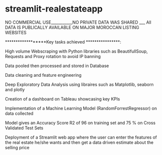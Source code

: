 ﻿# streamlit-realestateapp 
NO COMMERCIAL USE___________NO PRIVATE DATA WAS SHARED ___ All DATA IS PUBLICALLY AVAILABLE ON MAJOR MOROCCAN LISTING WEBSITES


******************Key tasks achieved ****************:

High volume Webscraping with Python libraries such as BeautifullSoup, Requests and Proxy rotation to avoid IP banning

Data pooled then processed and stored in Database

Data cleaning and feature engineering

Deep Exploratory Data Analysis using libraires such as Matplotlib, seaborn and plotly 

Creation of a dashboard on Tableau showcasing key KPIs

Implementation of a Machine Learning Model (RandomForrestRegressor) on data collected

Model gives an Accuracy Score R2 of 96 on training set and 75 % on Cross Validated Test Sets

Deployment of a Streamlit web app where the user can enter the features of the real estate he/she wants and then get a data driven estimate about the selling price
